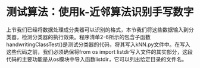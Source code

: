 # 测试算法：使用k-近邻算法识别手写数字

上节我们已经将数据处理成分类器可以识别的格式，本节我们将这些数据输入到分类器，检测分类器的执行效果。程序清单2-6所示的包含子函数handwritingClassTest\(\)是测试分类器的代码，将其写入kNN.py文件中。在写入这些代码之前，我们必须确保将from os import listdir写入文件的其实部分，这段代码的主要功能是从os模块中导入函数listdir，它可以列出给定目录的文件名。





